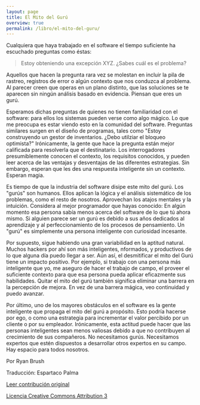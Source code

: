 ```yaml
---
layout: page
title: El Mito del Gurú
overview: true
permalink: /libro/el-mito-del-guru/
---
```


Cualquiera que haya trabajado en el software el tiempo suficiente ha escuchado preguntas como éstas:

> Estoy obteniendo una excepción XYZ. ¿Sabes cuál es el problema?

Aquellos que hacen la pregunta rara vez se molestan en incluir la pila de rastreo, registros de error o algún contexto que nos conduzca al problema. Al parecer creen que operas en un plano distinto, que las soluciones se te aparecen sin ningún análisis basado en evidencia. Piensan que eres un gurú.

Esperamos dichas preguntas de quienes no tienen familiaridad con el software: para ellos los sistemas pueden verse como algo mágico. Lo que me preocupa es estar viendo esto en la comunidad del software. Preguntas similares surgen en el diseño de programas, tales como "Estoy construyendo un gestor de inventarios. ¿Debo utilziar el bloqueo optimista?" Irónicamente, la gente que hace la pregunta están mejor calificada para resolverla que el destinatario. Los interrogadores presumiblemente conocen el contexto, los requisitos conocidos, y pueden leer acerca de las ventajas y desventajas de las diferentes estrategias. Sin embargo, esperan que les des una respuesta inteligente sin un contexto. Esperan magia.

Es tiempo de que la industria del software disipe este mito del gurú. Los "gurús" son humanos. Ellos aplican la lógica y el análisis sistemático de los problemas, como el resto de nosotros. Aprovechan los atajos mentales y la intuición. Considera al mejor programador que hayas conocido: En algún momento esa persona sabía menos acerca del software de lo que tú ahora mismo. Si alguien parece ser un gurú es debido a sus años dedicados al aprendizaje y al perfeccionamiento de los procesos de pensamiento. Un "gurú" es simplemente una persona inteligente con curiosidad incesante.

Por supuesto, sigue habiendo una gran variabilidad en la aptitud natural. Muchos hackers por ahí son más inteligentes, nformados, y productivos de lo que alguna día puedo llegar a ser. Aún así, el desmitificar el mito del Gurú tiene un impacto positivo. Por ejemplo, si trabajo con una persona más inteligente que yo, me aseguro de hacer el trabajo de campo, el proveer el suficiente contexto para que esa persona pueda aplicar eficazmente sus habilidades. Quitar el mito del gurú también significa eliminar una barrera en la percepción de mejora. En vez de una barrera mágica, veo continuidad y puedo avanzar.

Por último, uno de los mayores obstáculos en el software es la gente inteligente que propaga el mito del gurú a propósito. Esto podría hacerse por ego, o como una estrategia para incrementar el valor percibido por un cliente o por su empleador. Irónicamente, esta actitud puede hacer que las personas inteligentes sean menos valiosas debido a que no contribuyen al crecimiento de sus compañeros. No necesitamos gurús. Necesitamos expertos que estén dispuestos a desarrollar otros expertos en su campo. Hay espacio para todos nosotros.

Por Ryan Brush 

Traducción: Espartaco Palma

[Leer contribución original](http://programmer.97things.oreilly.com/wiki/index.php/The_Guru_Myth)

[Licencia Creative Commons Attribution 3](http://creativecommons.org/licenses/by/3.0/us/deed.es)